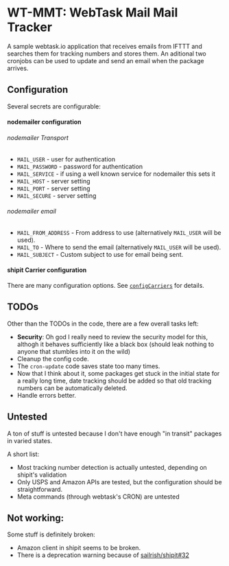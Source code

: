 # WT-MMT: WebTask Mail Mail Tracker
A sample webtask.io application that receives emails from IFTTT and searches them for tracking numbers and stores them. An aditional two cronjobs can be used to update and send an email when the package arrives.

## Configuration
Several secrets are configurable:

#### nodemailer configuration
###### nodemailer Transport
- `MAIL_USER` - user for authentication
- `MAIL_PASSWORD` - password for authentication
- `MAIL_SERVICE` - if using a well known service for nodemailer this sets it
- `MAIL_HOST` - server setting
- `MAIL_PORT` - server setting
- `MAIL_SECURE` - server setting

###### nodemailer email
- `MAIL_FROM_ADDRESS` - From address to use (alternatively `MAIL_USER` will be used).
- `MAIL_TO` - Where to send the email (alternatively `MAIL_USER` will be used).
- `MAIL_SUBJECT` - Custom subject to use for email being sent.

#### shipit Carrier configuration
There are many configuration options. See [`configCarriers`](https://github.com/mpilar/wt-mmt/blob/master/mmt-main.js#L183) for details.

## TODOs
Other than the TODOs in the code, there are a few overall tasks left:

- **Security**: Oh god I really need to review the security model for this, althogh it behaves sufficiently like a black box (should leak nothing to anyone that stumbles into it on the wild)
- Cleanup the config code.
- The `cron-update` code saves state too many times.
- Now that I think about it, some packages get stuck in the initial state for a really long time, date tracking should be added so that old tracking numbers can be automatically deleted.
- Handle errors better.

## Untested
A ton of stuff is untested because I don't have enough "in transit" packages in varied states.

A short list:

- Most tracking number detection is actually untested, depending on shipit's validation
- Only USPS and Amazon APIs are tested, but the configuration should be straightforward.
- Meta commands (through webtask's CRON) are untested

## Not working:
Some stuff is definitely broken:

- Amazon client in shipit seems to be broken.
- There is a deprecation warning because of [sailrish/shipit#32](https://github.com/sailrish/shipit/issues/32)